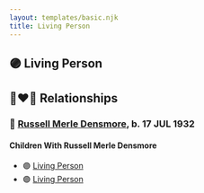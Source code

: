 ```yaml
---
layout: templates/basic.njk
title: Living Person
---
```

## 🟣 Living Person


## 👩‍❤️‍👨 Relationships

### 🔵 [Russell Merle Densmore](/people/4/47260456), b. 17 JUL 1932

#### Children With Russell Merle Densmore
* 🟣 [Living Person](/people/6/67186741)
* 🟣 [Living Person](/people/6/6037552)